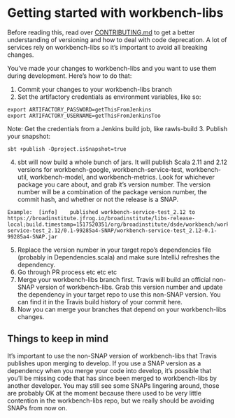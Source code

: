 # Getting started with workbench-libs

Before reading this, read over [CONTRIBUTING.md](CONTRIBUTING.md) to get a better understanding of versioning and how to deal with code deprecation. A lot of services rely on workbench-libs so it’s important to avoid all breaking changes.

You’ve made your changes to workbench-libs and you want to use them during development. Here’s how to do that:

1. Commit your changes to your workbench-libs branch
2. Set the artifactory credentials as environment variables, like so:  
```
export ARTIFACTORY_PASSWORD=getThisFromJenkins
export ARTIFACTORY_USERNAME=getThisFromJenkinsToo
```
Note: Get the credentials from a Jenkins build job, like rawls-build
3. Publish your snapshot:  
```
sbt +publish -Dproject.isSnapshot=true
```
4. sbt will now build a whole bunch of jars. It will publish Scala 2.11 and 2.12 versions for workbench-google, workbench-service-test, workbench-util, workbench-model, and workbench-metrics. Look for whichever package you care about, and grab it’s version number. The version number will be a combination of the package version number, the commit hash, and whether or not the release is a SNAP. 
```
Example:  [info] 	published workbench-service-test_2.12 to https://broadinstitute.jfrog.io/broadinstitute/libs-release-local;build.timestamp=1517520351/org/broadinstitute/dsde/workbench/workbench-service-test_2.12/0.1-99285a4-SNAP/workbench-service-test_2.12-0.1-99285a4-SNAP.jar
```
5. Replace the version number in your target repo’s dependencies file (probably in Dependencies.scala) and make sure IntelliJ refreshes the dependency.
6. Go through PR process etc etc etc
7. Merge your workbench-libs branch first. Travis will build an official non-SNAP version of workbench-libs. Grab this version number and update the dependency in your target repo to use this non-SNAP version. You can find it in the Travis build history of your commit here.
8. Now you can merge your branches that depend on your workbench-libs changes.

## Things to keep in mind

It’s important to use the non-SNAP version of workbench-libs that Travis publishes upon merging to develop. If you use a SNAP version as a dependency when you merge your code into develop, it’s possible that you’ll be missing code that has since been merged to workbench-libs by another developer. You may still see some SNAPs lingering around, those are probably OK at the moment because there used to be very little contention in the workbench-libs repo, but we really should be avoiding SNAPs from now on.


